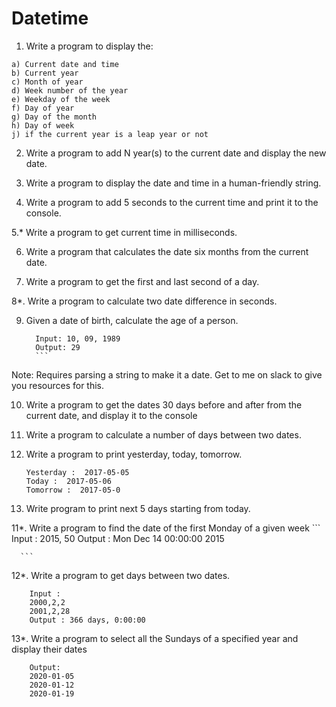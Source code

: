 # Datetime

1. Write a program to display the:

  ```
a) Current date and time
b) Current year
c) Month of year
d) Week number of the year
e) Weekday of the week
f) Day of year
g) Day of the month
h) Day of week
j) if the current year is a leap year or not
  ```  
2. Write a program to add N year(s) to the current date and display the new date.

3. Write a program to display the date and time in a human-friendly string.

4. Write a program to add 5 seconds to the current time and print it to the console.

5.*  Write a program to get current time in milliseconds.

6. Write a program that calculates the date six months from the current date.

7. Write a program to get the first and last second of a day.

8*. Write a program to calculate two date difference in seconds.

9. Given a date of birth, calculate the age of a person.
      
      ``` 
        Input: 10, 09, 1989 
        Output: 29
        ```
  Note: Requires parsing a string to make it a date. Get to me on slack to give you resources for this.
  
10. Write a program to get the dates 30 days before and after from the current date, and display it to the console
        
11. Write a program to calculate a number of days between two dates.

12. Write a program to print yesterday, today, tomorrow.
      ``` 
      Yesterday :  2017-05-05 
      Today :  2017-05-06                  
      Tomorrow :  2017-05-0
      ```

10. Write program to print next 5 days starting from today.

11*. Write a program to find the date of the first Monday of a given week
        ```
      Input  : 2015, 50
      Output : Mon Dec 14 00:00:00 2015
      
      ```
  
12*. Write a program to get days between two dates.
  ```
      Input :  
      2000,2,2
      2001,2,28
      Output : 366 days, 0:00:00
  ```
    
13*. Write a program to select all the Sundays of a specified year and display their dates
  
  ```
      Output:
      2020-01-05                                                                                                    
      2020-01-12                                                                                                    
      2020-01-19
  ```
  
